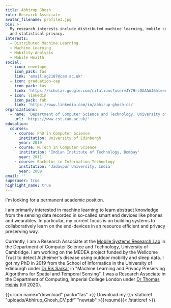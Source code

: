 ```yaml
---
title: Abhirup Ghosh
role: Research Associate
avatar_filename: profile3.jpg
bio: >-
  My research interests include distributed machine learning, mobile computing
  and statistical privacy.
interests:
  - Distributed Machine Learning
  - Machine Learning
  - Mobility Analysis
  - Mobile Health
social:
  - icon: envelope
    icon_pack: fas
    link: 'email:ag2187@cam.ac.uk'
  - icon: graduation-cap
    icon_pack: fas
    link: 'https://scholar.google.com/citations?user=JY7HrcQAAAAJ&hl=en'
  - icon: linkedin
    icon_pack: fab
    link: 'https://www.linkedin.com/in/abhirup-ghosh-cs/'
organizations:
  - name: 'Department of Computer Science and Technology, University of Cambridge'
    url: 'https://www.cst.cam.ac.uk/'
education:
  courses:
    - course: PhD in Computer Science
      institution: University of Edinburgh
      year: 2019
    - course: M.Tech in Computer Science
      institution: 'Indian Institute of Technology, Bombay'
      year: 2011
    - course: Bachelor in Information Technology
      institution: 'Jadavpur University, India'
      year: 2009
email: ''
superuser: true
highlight_name: true
---
```


I'm looking for a permanent academic position.

I am primarily interested in machine learning to learn abstract knowledge from the sensing data recorded in so-called smart end devices like phones and wearables. In particular, my current focus is on building systems to collaboratively learn on the end-devices in an resource efficient and privacy preserving way.

Currently, I am a Research Associate at the [Mobile Systems Research Lab](https://mobile-systems.cl.cam.ac.uk/index.html) in the Department of Computer Science and Technology, University of Cambridge. I am working on the MEDEA project funded by the Wellcome Trust to detect Alzheimer's disease using outdoor mobility and sleep data. I got my PhD in 2019 from the School of Informatics in the University of Edinburgh under [Dr Rik Sarkar](http://homepages.inf.ed.ac.uk/rsarkar/) in "Machine Learning and Privacy Preserving Algorithms for Spatial and Temporal Sensing". I was a Research Associate in the Department of Computing, Imperial College London under [Dr Thomas Heinis](http://wp.doc.ic.ac.uk/theinis/) (till 2020).

{{< icon name="download" pack="fas" >}} Download my {{< staticref "uploads/Abhirup_Ghosh_CV.pdf" "newtab" >}}resumé{{< /staticref >}}.
